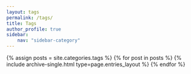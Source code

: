 ```yaml
---
layout: tags
permalink: /tags/
title: Tags
author_profile: true
sidebar:
    nav: "sidebar-category"
---
```


{% assign posts = site.categories.tags %}
{% for post in posts %} {% include archive-single.html type=page.entries_layout %} {% endfor %}